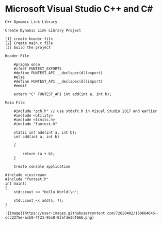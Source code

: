 # Microsoft Visual Studio C++ and C#

	C++ Dynamic Link Library 
	
	Create Dynamic Link Library Project
	
	[1] create header file
	[2] Create main.c file
	[3] build the project 

	Header File
		
		#pragma once
		#ifdef FUNTEST_EXPORTS
		#define FUNTEST_API __declspec(dllexport)
		#else
		#define FUNTEST_API __declspec(dllimport)
		#endif

		extern "C" FUNTEST_API int add(int a, int b);

	Main File
	
		#include "pch.h" // use stdafx.h in Visual Studio 2017 and earlier
		#include <utility>
		#include <limits.h>
		#include "funtest.h"

		static int add(int a, int b);
		int add(int a, int b)

		{

			return (a + b);
		}

        Create console application
	
	#include <iostream>
	#include "funtest.h"
	int main()
	{
	    std::cout << "Hello World!\n";

	    std::cout << add(5, 7);
	}
	
	![image](https://user-images.githubusercontent.com/72020402/150664646-ccc2275e-acb8-4f21-9ba8-82afde3df666.png)


